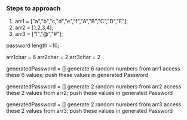 ### Steps to approach 

1. arr1 = ["a","b","c,"d","e","f","A","B","C","D","E"];
2. arr2 = [1,2,3,4];
3. arr3 = ["!","@","#"];

password length =10;

arr1char = 6
arr2char = 2
arr3char = 2

generatedPassword = []
generate 6 random numbers from arr1
access these 6 values;
push these values in generated Password 


generatedPassword = []
generate 2 random numbers from arr2
access these 2 values from arr2;
push these values in generated Password 

generatedPassword = []
generate 2 random numbers from arr3
access these 2 values from arr3;
push these values in generated Password 